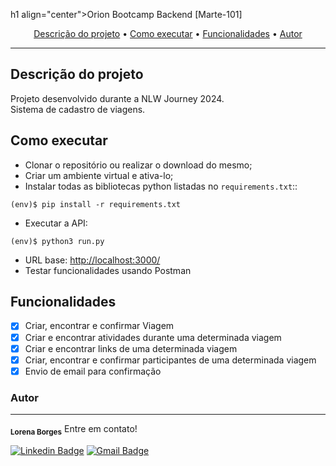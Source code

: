 h1 align="center">Orion Bootcamp Backend [Marte-101]</h1>

<p align="center">
 <a href="#descrição-do-projeto">Descrição do projeto</a> •
 <a href="#como-executar">Como executar</a> • 
 <a href="#funcionalidades">Funcionalidades</a> • 
 <a href="#autor">Autor</a>
</p>

---

## Descrição do projeto

Projeto desenvolvido durante a NLW Journey 2024.<br>
Sistema de cadastro de viagens.<br>

## Como executar

- Clonar o repositório ou realizar o download do mesmo;
- Criar um ambiente virtual e ativa-lo;
- Instalar todas as bibliotecas python listadas no `requirements.txt`::

```
(env)$ pip install -r requirements.txt
```

- Executar a API:

```
(env)$ python3 run.py
```

- URL base: [http://localhost:3000/](http://localhost:3000/)
- Testar funcionalidades usando Postman

## Funcionalidades

- [x] Criar, encontrar e confirmar Viagem
- [x] Criar e encontrar atividades durante uma determinada viagem
- [x] Criar e encontrar links de uma determinada viagem
- [x] Criar, encontrar e confirmar participantes de uma determinada viagem
- [x] Envio de email para confirmação

### Autor

---

<a>
 <sub><b>Lorena Borges</b></sub>
</a>
Entre em contato!

[![Linkedin Badge](https://img.shields.io/badge/-Lorena-blue?style=flat-square&logo=Linkedin&logoColor=white&link=https://www.linkedin.com/in/lorenadasilvaborges/)](https://www.linkedin.com/in/lorenadasilvaborges/)
[![Gmail Badge](https://img.shields.io/badge/-sborges.lorena@gmail.com-c14438?style=flat-square&logo=Gmail&logoColor=white&link=mailto:sborges.lorena@gmail.com)](mailto:sborges.lorena@gmail.com)
